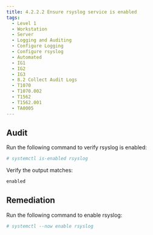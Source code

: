 ```yaml
---
title: 4.2.2.2 Ensure rsyslog service is enabled
tags:
  - Level 1
  - Workstation
  - Server
  - Logging and Auditing
  - Configure Logging
  - Configure rsyslog
  - Automated
  - IG1
  - IG2
  - IG3
  - 8.2 Collect Audit Logs
  - T1070
  - T1070.002
  - T1562
  - T1562.001
  - TA0005
---
```



## Audit
Run the following command to verify rsyslog is enabled:
```bash
# systemctl is-enabled rsyslog
```

Verify the output matches:
```bash
enabled
```

## Remediation
Run the following command to enable rsyslog:
```bash
# systemctl --now enable rsyslog
```
